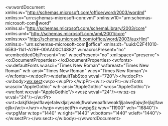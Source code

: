 <?xml version="1.0" encoding="UTF-8" standalone="yes"?>
<?mso-application progid="Word.Document"?>
<w:wordDocument xmlns:w="http://schemas.microsoft.com/office/word/2003/wordml" xmlns:v="urn:schemas-microsoft-com:vml" xmlns:w10="urn:schemas-microsoft-com:office:word" xmlns:sl="http://schemas.microsoft.com/schemaLibrary/2003/core" xmlns:aml="http://schemas.microsoft.com/aml/2001/core" xmlns:wx="http://schemas.microsoft.com/office/word/2003/auxHint" xmlns:o="urn:schemas-microsoft-com:office:office" xmlns:dt="uuid:C2F41010-65B3-11d1-A29F-00AA00C14882" w:macrosPresent="no" w:embeddedObjPresent="no" w:ocxPresent="no" xml:space="preserve"><o:DocumentProperties></o:DocumentProperties><w:fonts><w:defaultFonts w:ascii="Times New Roman" w:fareast="Times New Roman" w:h-ansi="Times New Roman" w:cs="Times New Roman"/></w:fonts><w:docPr>w:defaultTabStop w:val="720"/></w:docPr><w:body><wx:sect><w:p><w:pPr></w:pPr><w:r><w:rPr><w:rFonts w:ascii="AppleGothic" w:h-ansi="AppleGothic" w:cs="AppleGothic"/><wx:font wx:val="AppleGothic"/><w:sz w:val="24"/><w:sz-cs w:val="24"/></w:rPr><w:t>dakjfklejwlflawjefalwkljaljwaekjflwalweaafklweakfjljalwejfajwjfeljlajlfawejlk</w:t></w:r></w:p><w:sectPr><w:pgSz w:w="11900" w:h="16840"/><w:pgMar w:top="1440" w:right="1440" w:bottom="1440" w:left="1440"/></w:sectPr></wx:sect></w:body></w:wordDocument>